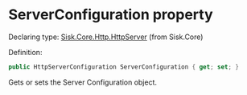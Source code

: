 <!--

Copyrights 2023 Sisk Framework - CypherPotato
Published under MIT license

!!! DO NOT EDIT THIS FILE !!!
This file was generated by a tool in the Sisk package. To edit the information in this documentation,
edit the XML documentation present in the Sisk source code.

-->


# ServerConfiguration property

Declaring type: [Sisk.Core.Http.HttpServer](/read?q=/contents/spec/Sisk.Core.Http.HttpServer.md) (from Sisk.Core)


Definition:

```cs
public HttpServerConfiguration ServerConfiguration { get; set; }
```

Gets or sets the Server Configuration object.

